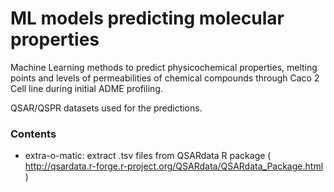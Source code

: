 # ML models predicting molecular properties
Machine Learning methods to predict physicochemical properties, melting points and levels of permeabilities of chemical compounds through Caco 2 Cell line during initial ADME profiling.

QSAR/QSPR datasets used for the predictions.


### Contents
* extra-o-matic: extract .tsv files from QSARdata R package ( http://qsardata.r-forge.r-project.org/QSARdata/QSARdata_Package.html )

